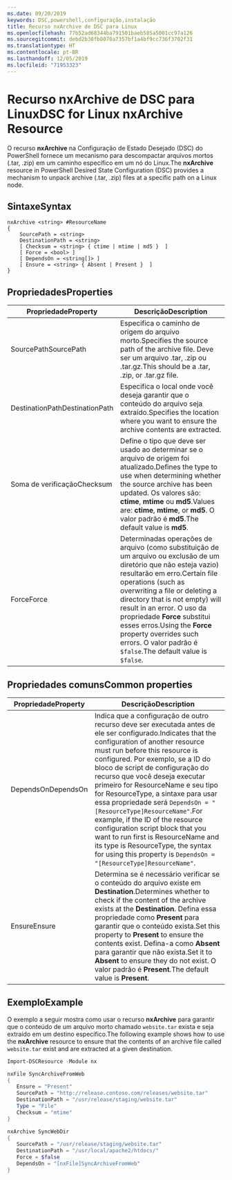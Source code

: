 ```yaml
---
ms.date: 09/20/2019
keywords: DSC,powershell,configuração,instalação
title: Recurso nxArchive de DSC para Linux
ms.openlocfilehash: 77b52ad68344ba791501baeb585a5001cc97a126
ms.sourcegitcommit: debd2b38fb8070a7357bf1a4bf9cc736f3702f31
ms.translationtype: HT
ms.contentlocale: pt-BR
ms.lasthandoff: 12/05/2019
ms.locfileid: "71953323"
---
```

# <a name="dsc-for-linux-nxarchive-resource"></a><span data-ttu-id="e4dd7-103">Recurso nxArchive de DSC para Linux</span><span class="sxs-lookup"><span data-stu-id="e4dd7-103">DSC for Linux nxArchive Resource</span></span>

<span data-ttu-id="e4dd7-104">O recurso **nxArchive** na Configuração de Estado Desejado (DSC) do PowerShell fornece um mecanismo para descompactar arquivos mortos (.tar, .zip) em um caminho específico em um nó do Linux.</span><span class="sxs-lookup"><span data-stu-id="e4dd7-104">The **nxArchive** resource in PowerShell Desired State Configuration (DSC) provides a mechanism to unpack archive (.tar, .zip) files at a specific path on a Linux node.</span></span>

## <a name="syntax"></a><span data-ttu-id="e4dd7-105">Sintaxe</span><span class="sxs-lookup"><span data-stu-id="e4dd7-105">Syntax</span></span>

```Syntax
nxArchive <string> #ResourceName
{
    SourcePath = <string>
    DestinationPath = <string>
    [ Checksum = <string> { ctime | mtime | md5 }  ]
    [ Force = <bool> ]
    [ DependsOn = <string[]> ]
    [ Ensure = <string> { Absent | Present }  ]
}
```

## <a name="properties"></a><span data-ttu-id="e4dd7-106">Propriedades</span><span class="sxs-lookup"><span data-stu-id="e4dd7-106">Properties</span></span>

|<span data-ttu-id="e4dd7-107">Propriedade</span><span class="sxs-lookup"><span data-stu-id="e4dd7-107">Property</span></span> |<span data-ttu-id="e4dd7-108">Descrição</span><span class="sxs-lookup"><span data-stu-id="e4dd7-108">Description</span></span> |
|---|---|
|<span data-ttu-id="e4dd7-109">SourcePath</span><span class="sxs-lookup"><span data-stu-id="e4dd7-109">SourcePath</span></span> |<span data-ttu-id="e4dd7-110">Especifica o caminho de origem do arquivo morto.</span><span class="sxs-lookup"><span data-stu-id="e4dd7-110">Specifies the source path of the archive file.</span></span> <span data-ttu-id="e4dd7-111">Deve ser um arquivo .tar, .zip ou .tar.gz.</span><span class="sxs-lookup"><span data-stu-id="e4dd7-111">This should be a .tar, .zip, or .tar.gz file.</span></span> |
|<span data-ttu-id="e4dd7-112">DestinationPath</span><span class="sxs-lookup"><span data-stu-id="e4dd7-112">DestinationPath</span></span> |<span data-ttu-id="e4dd7-113">Especifica o local onde você deseja garantir que o conteúdo do arquivo seja extraído.</span><span class="sxs-lookup"><span data-stu-id="e4dd7-113">Specifies the location where you want to ensure the archive contents are extracted.</span></span> |
|<span data-ttu-id="e4dd7-114">Soma de verificação</span><span class="sxs-lookup"><span data-stu-id="e4dd7-114">Checksum</span></span> |<span data-ttu-id="e4dd7-115">Define o tipo que deve ser usado ao determinar se o arquivo de origem foi atualizado.</span><span class="sxs-lookup"><span data-stu-id="e4dd7-115">Defines the type to use when determining whether the source archive has been updated.</span></span> <span data-ttu-id="e4dd7-116">Os valores são: **ctime**, **mtime** ou **md5**.</span><span class="sxs-lookup"><span data-stu-id="e4dd7-116">Values are: **ctime**, **mtime**, or **md5**.</span></span> <span data-ttu-id="e4dd7-117">O valor padrão é **md5**.</span><span class="sxs-lookup"><span data-stu-id="e4dd7-117">The default value is **md5**.</span></span> |
|<span data-ttu-id="e4dd7-118">Force</span><span class="sxs-lookup"><span data-stu-id="e4dd7-118">Force</span></span> |<span data-ttu-id="e4dd7-119">Determinadas operações de arquivo (como substituição de um arquivo ou exclusão de um diretório que não esteja vazio) resultarão em erro.</span><span class="sxs-lookup"><span data-stu-id="e4dd7-119">Certain file operations (such as overwriting a file or deleting a directory that is not empty) will result in an error.</span></span> <span data-ttu-id="e4dd7-120">O uso da propriedade **Force** substitui esses erros.</span><span class="sxs-lookup"><span data-stu-id="e4dd7-120">Using the **Force** property overrides such errors.</span></span> <span data-ttu-id="e4dd7-121">O valor padrão é `$false`.</span><span class="sxs-lookup"><span data-stu-id="e4dd7-121">The default value is `$false`.</span></span> |

## <a name="common-properties"></a><span data-ttu-id="e4dd7-122">Propriedades comuns</span><span class="sxs-lookup"><span data-stu-id="e4dd7-122">Common properties</span></span>

|<span data-ttu-id="e4dd7-123">Propriedade</span><span class="sxs-lookup"><span data-stu-id="e4dd7-123">Property</span></span> |<span data-ttu-id="e4dd7-124">Descrição</span><span class="sxs-lookup"><span data-stu-id="e4dd7-124">Description</span></span> |
|---|---|
|<span data-ttu-id="e4dd7-125">DependsOn</span><span class="sxs-lookup"><span data-stu-id="e4dd7-125">DependsOn</span></span> |<span data-ttu-id="e4dd7-126">Indica que a configuração de outro recurso deve ser executada antes de ele ser configurado.</span><span class="sxs-lookup"><span data-stu-id="e4dd7-126">Indicates that the configuration of another resource must run before this resource is configured.</span></span> <span data-ttu-id="e4dd7-127">Por exemplo, se a ID do bloco de script de configuração do recurso que você deseja executar primeiro for ResourceName e seu tipo for ResourceType, a sintaxe para usar essa propriedade será `DependsOn = "[ResourceType]ResourceName"`.</span><span class="sxs-lookup"><span data-stu-id="e4dd7-127">For example, if the ID of the resource configuration script block that you want to run first is ResourceName and its type is ResourceType, the syntax for using this property is `DependsOn = "[ResourceType]ResourceName"`.</span></span> |
|<span data-ttu-id="e4dd7-128">Ensure</span><span class="sxs-lookup"><span data-stu-id="e4dd7-128">Ensure</span></span> |<span data-ttu-id="e4dd7-129">Determina se é necessário verificar se o conteúdo do arquivo existe em **Destination**.</span><span class="sxs-lookup"><span data-stu-id="e4dd7-129">Determines whether to check if the content of the archive exists at the **Destination**.</span></span> <span data-ttu-id="e4dd7-130">Defina essa propriedade como **Present** para garantir que o conteúdo exista.</span><span class="sxs-lookup"><span data-stu-id="e4dd7-130">Set this property to **Present** to ensure the contents exist.</span></span> <span data-ttu-id="e4dd7-131">Defina-a como **Absent** para garantir que não exista.</span><span class="sxs-lookup"><span data-stu-id="e4dd7-131">Set it to **Absent** to ensure they do not exist.</span></span> <span data-ttu-id="e4dd7-132">O valor padrão é **Present**.</span><span class="sxs-lookup"><span data-stu-id="e4dd7-132">The default value is **Present**.</span></span> |

## <a name="example"></a><span data-ttu-id="e4dd7-133">Exemplo</span><span class="sxs-lookup"><span data-stu-id="e4dd7-133">Example</span></span>

<span data-ttu-id="e4dd7-134">O exemplo a seguir mostra como usar o recurso **nxArchive** para garantir que o conteúdo de um arquivo morto chamado `website.tar` exista e seja extraído em um destino específico.</span><span class="sxs-lookup"><span data-stu-id="e4dd7-134">The following example shows how to use the **nxArchive** resource to ensure that the contents of an archive file called `website.tar` exist and are extracted at a given destination.</span></span>

```powershell
Import-DSCResource -Module nx

nxFile SyncArchiveFromWeb
{
   Ensure = "Present"
   SourcePath = "http://release.contoso.com/releases/website.tar"
   DestinationPath = "/usr/release/staging/website.tar"
   Type = "File"
   Checksum = "mtime"
}

nxArchive SyncWebDir
{
   SourcePath = "/usr/release/staging/website.tar"
   DestinationPath = "/usr/local/apache2/htdocs/"
   Force = $false
   DependsOn = "[nxFile]SyncArchiveFromWeb"
}
```